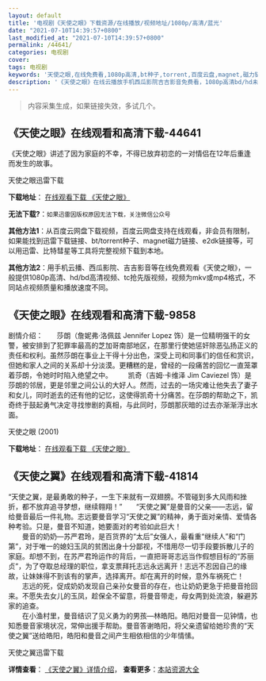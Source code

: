```yaml
---
layout: default
title: '电视剧《天使之眼》下载资源/在线播放/视频地址/1080p/高清/蓝光'
date: "2021-07-10T14:39:57+0800"
last_modified_at: "2021-07-10T14:39:57+0800"
permalink: /44641/
categories: 电视剧
cover:
tags: 电视剧
keywords: '天使之眼,在线免费看,1080p高清,bt种子,torrent,百度云盘,magnet,磁力链,迅雷下载资源'
description: '《天使之眼》在线云播放手机西瓜影院吉吉影音免费看，1080p高清bd/hd未删减完整版和tc抢先枪版，mkv/mp4格式，附带bt/torrent种子、magnet/磁力链、百度云盘、网盘资源迅雷下载链接'
---
```


>内容采集生成，如果链接失效，多试几个。


## 《天使之眼》在线观看和高清下载-44641

《天使之眼》讲述了因为家庭的不幸，不得已放弃初恋的一对情侣在12年后重逢而发生的故事。</p>


天使之眼迅雷下载

**下载地址**： [在线观看下载 《天使之眼》](https://www.993dy.com//vod-detail-id-7350.html) 


**无法下载?**：`如果迅雷因版权原因无法下载，关注微信公众号 `

**其他方法1**：从百度云网盘下载视频，百度云网盘支持在线观看，非会员有限制，如果能找到迅雷下载链接、bt/torrent种子、magnet磁力链接、e2dk链接等，可以用迅雷、比特彗星等工具将完整视频下载到本地。

**其他方法2**：用手机云播、西瓜影院、吉吉影音等在线免费观看《天使之眼》，一般提供1080p高清、hd/bd高清视频、tc抢先版视频，视频为mkv或mp4格式，不同站点视频质量和播放速度不同。


## 《天使之眼》在线观看和高清下载-9858

剧情介绍：　　莎朗（詹妮弗·洛佩兹 Jennifer Lopez 饰）是一位精明强干的女警，被安排到了犯罪率最高的芝加哥南部地区，在那里行使她惩奸除恶弘扬正义的责任和权利。虽然莎朗在事业上干得十分出色，深受上司和同事们的信任和赏识，但她和家人之间的关系却十分淡漠。更糟糕的是，曾经的一段痛苦的回忆一直笼罩着莎朗，令她时时陷入绝望之中。 　　凯奇（吉姆·卡维泽 Jim Caviezel 饰）是莎朗的邻居，更是邻里之间公认的大好人。然而，过去的一场灾难让他失去了妻子和女儿，同时逝去的还有他的记忆，这使得凯奇十分痛苦。在莎朗的帮助之下，凯奇终于鼓起勇气决定寻找惨剧的真相，与此同时，莎朗那灰暗的过去亦渐渐浮出水面。


天使之眼 (2001)

**下载地址**： [在线观看下载 《天使之眼》](https://www.btbtdy.me/btdy/dy8940.html) 


## 《天使之翼》在线观看和高清下载-41814

“天使之翼，是最勇敢的种子，一生下来就有一双翅膀。不管碰到多大风雨和挫折，都不放弃追寻梦想，继续翱翔！&rdquo;　　“天使之翼”是曼音的父亲——志远，留给曼音最后一件礼物。志远要曼音学习“天使之翼”的精神，勇于面对亲情、爱情各种考验。只是，曼音不知道，她要面对的考验如此巨大！<br />　　曼音的奶奶&mdash;苏严君玲，是百货界的“太后”女强人，最看重“继续人&rdquo;和&ldquo;门第”，对于唯一的媳妇玉凤的贫困出身十分鄙视，不惜用尽一切手段要拆散儿子的家庭。却想不到，在苏严君玲运作的背后，一直把哥哥志远当作假想目标的&ldquo;苏丽贞&rdquo;，为了夺取总经理的职位，拿支票拜托志远永远离开！志远不忍因自己的缘故，让妹妹得不到该有的掌声，选择离开。却在离开的时候，意外车祸死亡！<br />　　志远的死，促成奶奶发现自己亲孙女曼音的存在，也让奶奶更急于把曼音抢回来。不愿失去女儿的玉凤，趁保全不留意，将曼音带走，母女两到处流浪，躲避苏家的追查。<br />　　在小渔村里，曼音结识了见义勇为的男孩—林皓阳。皓阳对曼音一见钟情，也知悉曼音家境状况，常伸出援手帮助。曼音答谢皓阳，将父亲遗留给她珍贵的“天使之翼”送给皓阳，皓阳和曼音之间产生相依相信的少年情愫。


天使之翼迅雷下载

**详情查看**： [《天使之翼》详情介绍](/movie/41814/)， **查看更多**：[本站资源大全](/movie/t/all/)

